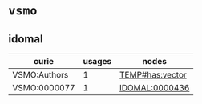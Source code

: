# `vsmo`

## idomal

| curie        |   usages | nodes                                                             |
|--------------|----------|-------------------------------------------------------------------|
| VSMO:Authors |        1 | [TEMP#has:vector](http://purl.obolibrary.org/obo/TEMP#has_vector) |
| VSMO:0000077 |        1 | [IDOMAL:0000436](http://purl.obolibrary.org/obo/IDOMAL_0000436)   |

